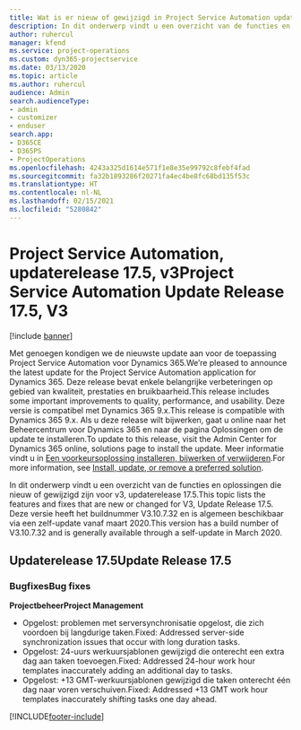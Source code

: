 ```yaml
---
title: Wat is er nieuw of gewijzigd in Project Service Automation updaterelease 17.5, Hotfix, v3
description: In dit onderwerp vindt u een overzicht van de functies en oplossingen die beschikbaar zijn voor Project Service Automation updaterelease 17.5, v3.
author: ruhercul
manager: kfend
ms.service: project-operations
ms.custom: dyn365-projectservice
ms.date: 03/13/2020
ms.topic: article
ms.author: ruhercul
audience: Admin
search.audienceType:
- admin
- customizer
- enduser
search.app:
- D365CE
- D365PS
- ProjectOperations
ms.openlocfilehash: 4243a325d1614e571f1e8e35e99792c8febf4fad
ms.sourcegitcommit: fa32b1893286f20271fa4ec4be8fc68bd135f53c
ms.translationtype: HT
ms.contentlocale: nl-NL
ms.lasthandoff: 02/15/2021
ms.locfileid: "5280842"
---
```

# <a name="project-service-automation-update-release-175-v3"></a><span data-ttu-id="6a22e-103">Project Service Automation, updaterelease 17.5, v3</span><span class="sxs-lookup"><span data-stu-id="6a22e-103">Project Service Automation Update Release 17.5, V3</span></span>

[!include [banner](../includes/psa-now-project-operations.md)]

<span data-ttu-id="6a22e-104">Met genoegen kondigen we de nieuwste update aan voor de toepassing Project Service Automation voor Dynamics 365.</span><span class="sxs-lookup"><span data-stu-id="6a22e-104">We’re pleased to announce the latest update for the Project Service Automation application for Dynamics 365.</span></span> <span data-ttu-id="6a22e-105">Deze release bevat enkele belangrijke verbeteringen op gebied van kwaliteit, prestaties en bruikbaarheid.</span><span class="sxs-lookup"><span data-stu-id="6a22e-105">This release includes some important improvements to quality, performance, and usability.</span></span>  <span data-ttu-id="6a22e-106">Deze versie is compatibel met Dynamics 365 9.x.</span><span class="sxs-lookup"><span data-stu-id="6a22e-106">This release is compatible with Dynamics 365 9.x.</span></span> <span data-ttu-id="6a22e-107">Als u deze release wilt bijwerken, gaat u online naar het Beheercentrum voor Dynamics 365 en naar de pagina Oplossingen om de update te installeren.</span><span class="sxs-lookup"><span data-stu-id="6a22e-107">To update to this release, visit the Admin Center for Dynamics 365 online, solutions page to install the update.</span></span> <span data-ttu-id="6a22e-108">Meer informatie vindt u in [Een voorkeursoplossing installeren, bijwerken of verwijderen](https://docs.microsoft.com/power-platform/admin/install-remove-preferred-solution).</span><span class="sxs-lookup"><span data-stu-id="6a22e-108">For more information, see [Install, update, or remove a preferred solution](https://docs.microsoft.com/power-platform/admin/install-remove-preferred-solution).</span></span>

<span data-ttu-id="6a22e-109">In dit onderwerp vindt u een overzicht van de functies en oplossingen die nieuw of gewijzigd zijn voor v3, updaterelease 17.5.</span><span class="sxs-lookup"><span data-stu-id="6a22e-109">This topic lists the features and fixes that are new or changed for V3, Update Release 17.5.</span></span> <span data-ttu-id="6a22e-110">Deze versie heeft het buildnummer V3.10.7.32 en is algemeen beschikbaar via een zelf-update vanaf maart 2020.</span><span class="sxs-lookup"><span data-stu-id="6a22e-110">This version has a build number of V3.10.7.32 and is generally available through a self-update in March 2020.</span></span>


## <a name="update-release-175"></a><span data-ttu-id="6a22e-111">Updaterelease 17.5</span><span class="sxs-lookup"><span data-stu-id="6a22e-111">Update Release 17.5</span></span>

### <a name="bug-fixes"></a><span data-ttu-id="6a22e-112">Bugfixes</span><span class="sxs-lookup"><span data-stu-id="6a22e-112">Bug fixes</span></span>


<span data-ttu-id="6a22e-113">**Projectbeheer**</span><span class="sxs-lookup"><span data-stu-id="6a22e-113">**Project Management**</span></span>

- <span data-ttu-id="6a22e-114">Opgelost: problemen met serversynchronisatie opgelost, die zich voordoen bij langdurige taken.</span><span class="sxs-lookup"><span data-stu-id="6a22e-114">Fixed: Addressed server-side synchronization issues that occur with long duration tasks.</span></span>
- <span data-ttu-id="6a22e-115">Opgelost: 24-uurs werkuursjablonen gewijzigd die onterecht een extra dag aan taken toevoegen.</span><span class="sxs-lookup"><span data-stu-id="6a22e-115">Fixed: Addressed 24-hour work hour templates inaccurately adding an additional day to tasks.</span></span>
- <span data-ttu-id="6a22e-116">Opgelost: +13 GMT-werkuursjablonen gewijzigd die taken onterecht één dag naar voren verschuiven.</span><span class="sxs-lookup"><span data-stu-id="6a22e-116">Fixed: Addressed +13 GMT work hour templates inaccurately shifting tasks one day ahead.</span></span>



[!INCLUDE[footer-include](../includes/footer-banner.md)]